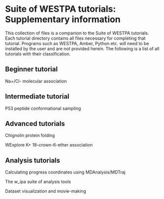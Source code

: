 # Suite of WESTPA tutorials: Supplementary information
This collection of files is a companion to the Suite of WESTPA tutorials. Each tutorial directory contains
all files necessary for completing that tutorial. Programs such as WESTPA, Amber, Python etc. will need to be 
installed by the user and are not provided herein. The following is a list of all tutorials with their 
classification.

## Beginner tutorial

Na+/Cl- molecular association

## Intermediate tutorial

P53 peptide conformational sampling

## Advanced tutorials

Chignolin protein folding

WExplore K+ 18-crown-6-ether association

## Analysis tutorials

Calculating progress coordinates using MDAnalysis/MDTraj

The w\_ipa suite of analysis tools

Dataset visualization and movie-making
